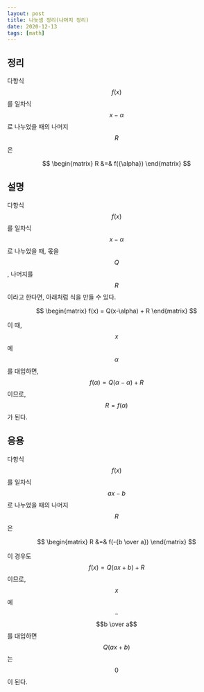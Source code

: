 ```yaml
---
layout: post
title: 나눗셈 정리(나머지 정리)
date: 2020-12-13
tags: [math]
---
```


## 정리

다항식 $$f(x)$$를 일차식 $$x - \alpha$$로 나누었을 때의 나머지 $$R$$은

$$
\begin{matrix}
R &=& f({\alpha})
\end{matrix}
$$

## 설명

다항식 $$f(x)$$를 일차식 $$x - \alpha$$로 나누었을 때, 몫을 $$Q$$, 나머지를 $$R$$이라고 한다면, 아래처럼 식을 만들 수 있다.

$$
\begin{matrix}
f(x) = Q(x-\alpha) + R
\end{matrix}
$$

이 때, $$x$$에 $$\alpha$$를 대입하면, $$f(\alpha) = Q(\alpha-\alpha) + R$$이므로, $$R = f({\alpha})$$가 된다.

## 응용

다항식 $$f(x)$$를 일차식 $$ax - b$$로 나누었을 때의 나머지 $$R$$은

$$
\begin{matrix}
R &=& f(-{b \over a})
\end{matrix}
$$

이 경우도 $$f(x) = Q(ax+b) + R$$이므로, $$x$$에 $$-$$$$b \over a$$를 대입하면 $$Q(ax+b)$$는 $$0$$이 된다.
